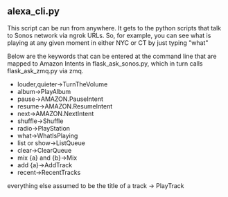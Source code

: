 ## alexa_cli.py

This script can be run from anywhere.  It gets to the python scripts that talk to Sonos network via ngrok URLs.  So, for example,
you can see what is playing at any given moment in either NYC or CT by just typing "what"

Below are the keywords that can be entered at the command line that are mapped to Amazon Intents 
in flask_ask_sonos.py, which in turn calls flask_ask_zmq.py via zmq.

- louder,quieter->TurnTheVolume
- album->PlayAlbum 
- pause->AMAZON.PauseIntent 
- resume->AMAZON.ResumeIntent
- next->AMAZON.NextIntent
- shuffle->Shuffle
- radio->PlayStation
- what->WhatIsPlaying
- list or show->ListQueue
- clear->ClearQueue
- mix {a} and {b}->Mix
- add {a}->AddTrack
- recent->RecentTracks

everything else assumed to be the title of a track -> PlayTrack
